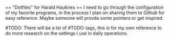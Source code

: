 == "Dotfiles" for Harald Hauknes == 
I need to go through the configuration of my favorite programs, in the process I
plan on sharing them to Github for easy reference. Maybe someone will provde
some pointers or get inspired.

#TODO: There will be a lot of #TODO-tags, this is for my own reference to do more research on the settings I use in daily operations.

